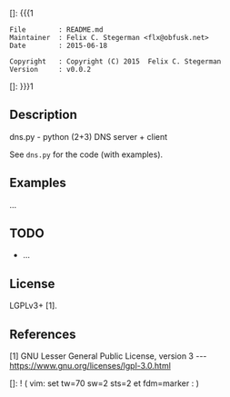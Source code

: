 []: {{{1

    File        : README.md
    Maintainer  : Felix C. Stegerman <flx@obfusk.net>
    Date        : 2015-06-18

    Copyright   : Copyright (C) 2015  Felix C. Stegerman
    Version     : v0.0.2

[]: }}}1

<!-- badge? -->

## Description

dns.py - python (2+3) DNS server + client

See `dns.py` for the code (with examples).

## Examples

...

## TODO

* ...

## License

LGPLv3+ [1].

## References

[1] GNU Lesser General Public License, version 3
--- https://www.gnu.org/licenses/lgpl-3.0.html

[]: ! ( vim: set tw=70 sw=2 sts=2 et fdm=marker : )
